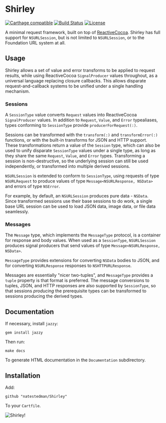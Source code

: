 # Shirley

[![Carthage compatible](https://img.shields.io/badge/Carthage-compatible-4BC51D.svg?style=flat)](https://github.com/Carthage/Carthage)
[![Build Status](https://travis-ci.org/natestedman/Shirley.svg?branch=master)](https://travis-ci.org/natestedman/Shirley)
[![License](https://img.shields.io/badge/license-Creative%20Commons%20Zero%20v1.0%20Universal-blue.svg)](https://creativecommons.org/publicdomain/zero/1.0/)

A minimal request framework, built on top of [ReactiveCocoa](https://github.com/ReactiveCocoa/ReactiveCocoa). Shirley has full support for `NSURLSession`, but is not limited to `NSURLSession`, or to the Foundation URL system at all.

## Usage

Shirley allows a set of value and error transforms to be applied to request results, while using ReactiveCocoa `SignalProducer` values throughout, as a universal language replacing closure callbacks. This allows disparate request-and-callback systems to be unified under a single handling mechanism.

### Sessions
A `SessionType` value converts `Request` values into ReactiveCocoa `SignalProducer` values. In addition to `Request`, `Value`, and `Error` typealiases, types conforming to `SessionType` provide `producerForRequest(:)`.

Sessions can be transformed with the `transform(:)` and `transformError(:)` functions, or with the built-in transforms for JSON and HTTP support. These transformations return a value of the `Session` type, which can also be used to unify disparate `SessionType` values under a single type, as long as they share the same `Request`, `Value`, and `Error` types. Transforming a session is non-destructive, so the underlying session can still be used independently, or transformed into multiple derived sessions.

`NSURLSession` is extended to conform to `SessionType`, using requests of type `NSURLRequest` to produce values of type `Message<NSURLResponse, NSData>` and errors of type `NSError`.

For example, by default, an `NSURLSession` produces pure data - `NSData`. Since transformed sessions use their base sessions to do work, a single base URL session can be used to load JSON data, image data, or file data seamlessly.

### Messages
The `Message` type, which implements the `MessageType` protocol, is a container for response and body values. When used as a `SessionType`, `NSURLSession` produces signal producers that send values of type `Message<NSURLResponse, NSData>`.

`MessageType` provides extensions for converting `NSData` bodies to JSON, and for converting `NSURLResponse` responses to `NSHTTPURLResponse`.

Messages are essentially "nicer two-tuples", and `MessageType` provides a `tuple` property is that format is preferred. The message conversions to tuples, JSON, and HTTP responses are also supported by `SessionType`, so that sessions _producing_ the prerequisite types can be transformed to sessions producing the derived types.

## Documentation
If necessary, install `jazzy`:

    gem install jazzy
   
Then run:

    make docs

To generate HTML documentation in the `Documentation` subdirectory.

## Installation

Add:

    github "natestedman/Shirley"

To your `Cartfile`.

![Shirley!](http://i.imgur.com/wCVDLYI.png)
